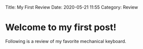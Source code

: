 Title: My First Review
Date: 2020-05-21 11:55
Category: Review

# Welcome to my first post!
Following is a review of my favorite mechanical keyboard.